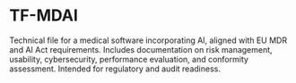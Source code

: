 # TF-MDAI
Technical file for a medical software incorporating AI, aligned with EU MDR and AI Act requirements. Includes documentation on risk management, usability, cybersecurity, performance evaluation, and conformity assessment. Intended for regulatory and audit readiness.
